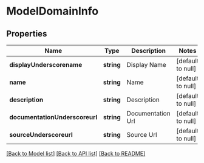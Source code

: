 # ModelDomainInfo

## Properties
Name | Type | Description | Notes
------------ | ------------- | ------------- | -------------
**displayUnderscorename** | **string** | Display Name | [default to null]
**name** | **string** | Name | [default to null]
**description** | **string** | Description | [default to null]
**documentationUnderscoreurl** | **string** | Documentation Url | [default to null]
**sourceUnderscoreurl** | **string** | Source Url | [default to null]

[[Back to Model list]](../README.md#documentation-for-models) [[Back to API list]](../README.md#documentation-for-api-endpoints) [[Back to README]](../README.md)


